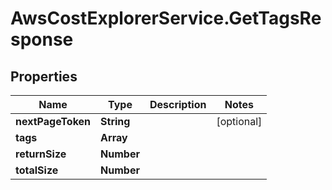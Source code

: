 # AwsCostExplorerService.GetTagsResponse

## Properties

Name | Type | Description | Notes
------------ | ------------- | ------------- | -------------
**nextPageToken** | **String** |  | [optional] 
**tags** | **Array** |  | 
**returnSize** | **Number** |  | 
**totalSize** | **Number** |  | 


